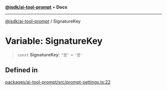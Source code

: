 [**@isdk/ai-tool-prompt**](../README.md) • **Docs**

***

[@isdk/ai-tool-prompt](../globals.md) / SignatureKey

# Variable: SignatureKey

> `const` **SignatureKey**: `"签"` = `'签'`

## Defined in

[packages/ai-tool-prompt/src/prompt-settings.ts:22](https://github.com/isdk/ai-tool-prompt.js/blob/db68a2def162f8b3a993e98a144d8f84707a7b4f/src/prompt-settings.ts#L22)
